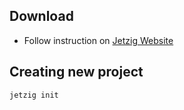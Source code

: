 
## Download

- Follow instruction on [Jetzig Website](https://www.jetzig.dev/downloads.html)

## Creating new project

```console
jetzig init
```


